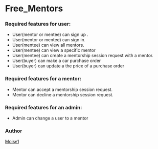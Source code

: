 # Free_Mentors 

###  Required features for user: 

* User(mentor or mentee)  can sign up .<br/>
* User(mentor or mentee) can sign in.<br/>
* User(mentee) can view all mentors.<br/>
* User(mentee) can view a specific mentor<br/>
* User(mentee) can create a mentorship session request with a mentor.<br/>
* User(buyer) can make a car purchase order<br/>
* User(buyer) can update a the price of a purchase order<br/>


###  Required features for a mentor: 
* Mentor can accept a mentorship session request.
* Mentor can decline a mentorship session request.

###  Required features for an admin: 

* Admin can change a user to a mentor


### Author 

[Moise1](https://github.com/Moise1)